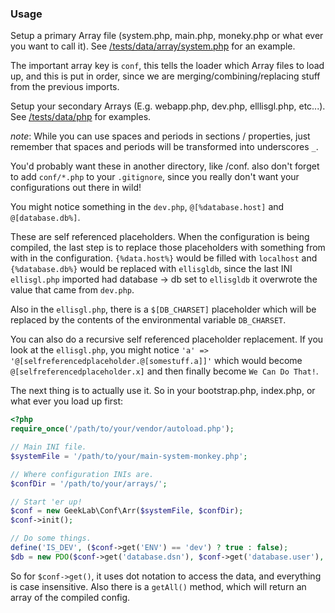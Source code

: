 ### Usage
Setup a primary Array file (system.php, main.php, moneky.php or what ever you want to call it). See [/tests/data/array/system.php](/tests/data/array/system.php) for an example.

The important array key is `conf`, this tells the loader which Array files to load up, and this is put in order, since we are merging/combining/replacing stuff from the previous imports.

Setup your secondary Arrays (E.g. webapp.php, dev.php, elllisgl.php, etc...). See [/tests/data/php](/tests/data/php) for examples.

_note_: While you can use spaces and periods in sections / properties, just remember that spaces and periods will be transformed into underscores `_`.

You'd probably want these in another directory, like /conf. also don't forget to add `conf/*.php` to your `.gitignore`, since you really don't want your configurations out there in wild! 

You might notice something in the `dev.php`, `@[%database.host]` and `@[database.db%]`.

These are self referenced placeholders. When the configuration is being compiled, the last step is to replace those placeholders with something from with in the configuration. `{%data.host%}` would be filled with `localhost` and  `{%database.db%}` would be replaced with `ellisgldb`, since the last INI `ellisgl.php` imported had database -> db set to `ellisgldb` it overwrote the value that came from `dev.php`.

Also in the `ellisgl.php`, there is a `$[DB_CHARSET]` placeholder which will be replaced by the contents of the environmental variable `DB_CHARSET`.

You can also do a recursive self referenced placeholder replacement. If you look at the `ellisgl.php`, you might notice `'a' => '@[selfreferencedplaceholder.@[somestuff.a]]'` which would become `@[selfreferencedplaceholder.x]` and then finally become `We Can Do That!`. 

The next thing is to actually use it. So in your bootstrap.php, index.php, or what ever you load up first:

```PHP
<?php
require_once('/path/to/your/vendor/autoload.php');

// Main INI file.
$systemFile = '/path/to/your/main-system-monkey.php';

// Where configuration INIs are.
$confDir = '/path/to/your/arrays/';

// Start 'er up!
$conf = new GeekLab\Conf\Arr($systemFile, $confDir);
$conf->init();

// Do some things.
define('IS_DEV', ($conf->get('ENV') == 'dev') ? true : false);
$db = new PDO($conf->get('database.dsn'), $conf->get('database.user'), $conf->get('database.pass'));
```

So for `$conf->get()`, it uses dot notation to access the data, and everything is case insensitive. Also there is a `getAll()` method, which will return an array of the compiled config.
